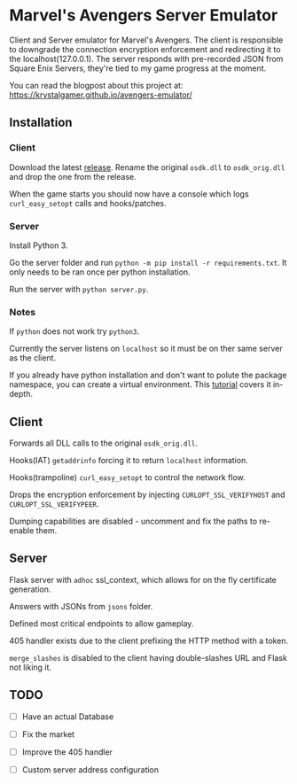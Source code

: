 # Marvel's Avengers Server Emulator


Client and Server emulator for Marvel's Avengers.
The client is responsible to downgrade the connection encryption enforcement and redirecting it to the localhost(127.0.0.1).
The server responds with pre-recorded JSON from Square Enix Servers, they're tied to my game progress at the moment.

You can read the blogpost about this project at: https://krystalgamer.github.io/avengers-emulator/


## Installation

### Client 
Download the latest [release](https://github.com/krystalgamer/MarvelAvengers/releases). Rename the original `osdk.dll` to `osdk_orig.dll` and drop the one from the release.

When the game starts you should now have a console which logs `curl_easy_setopt` calls and hooks/patches.

### Server

Install Python 3.

Go the server folder and run `python -m pip install -r requirements.txt`. It only needs to be ran once per python installation.

Run the server with `python server.py`.



### Notes

If `python` does not work try `python3`.

Currently the server listens on `localhost` so it must be on ther same server as the client.

If you already have python installation and don't want to polute the package namespace, you can create a virtual environment. This [tutorial](https://docs.python.org/3/tutorial/venv.html) covers it in-depth.

## Client

Forwards all DLL calls to the original `osdk_orig.dll`.

Hooks(IAT) `getaddrinfo` forcing it to return `localhost` information.

Hooks(trampoline) `curl_easy_setopt` to control the network flow.

Drops the encryption enforcement by injecting `CURLOPT_SSL_VERIFYHOST` and `CURLOPT_SSL_VERIFYPEER`.

Dumping capabilities are disabled - uncomment and fix the paths to re-enable them.

## Server

Flask server with `adhoc` ssl_context, which allows for on the fly certificate generation.

Answers with JSONs from `jsons` folder.

Defined most critical endpoints to allow gameplay.

405 handler exists due to the client prefixing the HTTP method with a token.

`merge_slashes` is disabled to the client having double-slashes URL and Flask not liking it.


## TODO

- [ ] Have an actual Database
- [ ] Fix the market
- [ ] Improve the 405 handler
- [ ] Custom server address configuration


